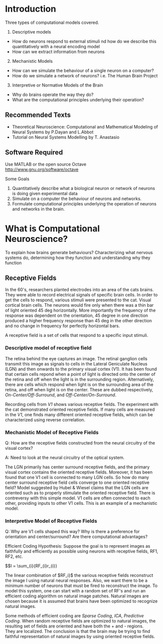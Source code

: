 Introduction
============

Three types of computational models covered.  

1.  Descriptive models

*   How do neurons respond to external stimuli nd how do we describe this quantitatively with a neural encoding model
*   How can we extract information from neurons

2.  Mechanistic Models

*   How can we simulate the behaviour of a single neuron on a computer?
*   How do we simulate a network of neurons?
    i.e. The Human Brain Project

3.  Interpretive or Normative Models of the Brain

*   Why do brains operate the way they do?
*   What are the computational principles underlying their operation?


Recommended Texts
------------------

*   Theoretical Neuroscience: Computational and Mathematical Modeling of Neural Systems
    by P.Dayan and L.Abbot
*   Tutorial on Neural Systems Modelling
    by T. Anastasio

Software Required
-------------------

Use MATLAB or the open source Octave <http://www.gnu.org/software/octave>

Some Goals

1.  Quantitatively describe what a biological neuron or network of neurons is doing given experimental data
2.  Simulate on a computer the behaviour of neurons and networks.
3.  Formulate computational principles underlying the operation of neurons and networks in the brain.

What is Computational Neuroscience?
====================================

To explain how brains generate behaviours?
Characterizing what nervous systems do, determining how they function and understanding why they function

Receptive Fields
------------------

In the 60's, researchers planted electrodes into an area of the cats brains.  They were able to record
electrical signals of specific brain cells.  In order to get the cells to respond, various stimuli were 
presented to the cat.  Visual cortical brain cells.  The neurons would fire only when there was a thin bar 
of light oriented 45 deg horizontally. More importantly the frequency of the response was dependent on the 
orientation, 45 degree in one direction produced a higher frequency response than 45 deg in the other direction
and no change in frequency for perfectly horizontal bars.

A receptive field is a set of cells that respond to a specific input stimuli.

### Descriptive model of receptive field ###

The retina behind the eye captures an image.  The retinal ganglion cells transmit this image as signals to 
cells in the Lateral Geniculate Nucleus (LGN) and then onwards to the primary visual cortex (V1).  It has been found that certain cells repond when a point of light is directed
onto the center of the retina and off when the light is in the surrounding region.  Alternatively, there
are cells which respond when light is on the surrounding area of the retina, and off when light is on the 
center.  These are dubbed respectively, _On-Center/Off-Surround_, and _Off-Center/On-Surround_.  

Recording cells from *V1* shows various receptive fields.  The experiment with the cat demonstrated oriented
receptive fields. If many cells are measured in the *V1*, one finds many different oriented receptive fields, 
which can be characterized using reverse correlation.


### Mechanistic Model of Receptive Fields ###

Q: How are the receptive fields constructed from the neural circuitry of the visual cortex?

A:  Need to look at the neural circuitry of the optical system.

The LGN primarily has center surround receptive fields, and the primary visual cortex 
contains the oriented receptive fields.  Moreover, it has been found that one V1 cell is 
connected to many LGN cells.  So how do many center surround receptive field cells 
converge to one oriented receptive field?  Model suggested by Hubel & Wiesel claims that 
the LGN cells are oriented such as to properly stimulate the oriented receptive field.
There is contreversy with this simple model.  V1 cells are often connected to each other,
providing inputs to other V1 cells.  This is an example of a mechanistic model.

### Interpretive Model of Receptive Fields ###

Q: Why are V1 cells shaped this way?  Why is there a preference for orientation and center/surround?
Are there computational advantages?

Efficient Coding Hypothesis: Suppose the goal is to represent images as faithfully and efficiently as
possible using neurons with receptive fields, RF1, RF2, etc.

$$I = \sum_{i}{RF_{i}r_{i}}

The linear combination of $RF_i}$ the various receptive fields reconstruct the image I using natural
neural responses.  Also, we want there to be a minimum number of neurons that must be fired to reconstruct 
the image.  To model this system, one can start with a random set of RF's and run an efficient coding
algorithm on natural image patches.  Natural images are chosen because it is assumed that brains have been
optimized to recognize natural images.

Some methods of efficient coding are *Sparse Coding*, *ICA*, *Predictive Coding*.  When random receptive fields 
are optimized to natural images, the resulting set of fields are oriented and have both the + and - regions.  
They are localized.  The conclusion is that the brain may be trying to find faithful representation of natural
images by using oriented receptive fields.  


